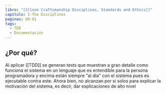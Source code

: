 ```yaml
---
libro: "[[Clean Craftsmanship Disciplines, Standards and Ethics]]"
capítulo: 1-The Disciplines
paginas: 60-61
tags:
  - TDD
  - Documentación
---
```

## ¿Por qué?

Al aplicar [[TDD]] se generan tests que muestran a gran detalle como funciona el sistema en un lenguaje que es entendible para la persona programadora y encima están siempre "al día" con el sistema pues es ejecutable contra este. Ahora bien, no alcanzan por si solos para explicar la motivación del sistema, es decir, dar explicaciones de alto nivel


